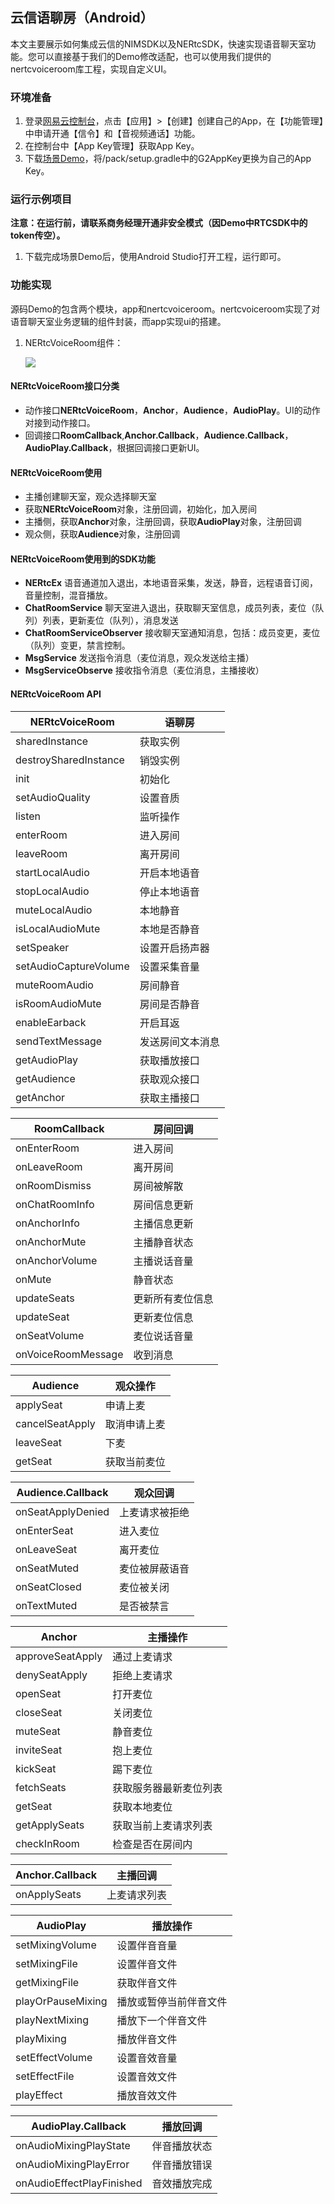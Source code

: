 ## 云信语聊房（Android）

本文主要展示如何集成云信的NIMSDK以及NERtcSDK，快速实现语音聊天室功能。您可以直接基于我们的Demo修改适配，也可以使用我们提供的nertcvoiceroom库工程，实现自定义UI。

### 环境准备

1. 登录[网易云控制台](https://app.yunxin.163.com/index?clueFrom=nim&from=nim#/)，点击【应用】>【创建】创建自己的App，在【功能管理】中申请开通【信令】和【音视频通话】功能。
2. 在控制台中【App Key管理】获取App Key。
3. 下载[场景Demo]()，将/pack/setup.gradle中的G2AppKey更换为自己的App Key。

### 运行示例项目

**注意：在运行前，请联系商务经理开通非安全模式（因Demo中RTCSDK中的token传空）。**

1. 下载完成场景Demo后，使用Android Studio打开工程，运行即可。

### 功能实现

源码Demo的包含两个模块，app和nertcvoiceroom。nertcvoiceroom实现了对语音聊天室业务逻辑的组件封装，而app实现ui的搭建。

1. NERtcVoiceRoom组件：

   ![](https://github.com/netease-im/NEVideoCall-1to1/blob/feature/feature_iOS/iOS/NLiteAVDemo/Images/image-20200902204955182.png)

#### **NERtcVoiceRoom**接口分类
- 动作接口**NERtcVoiceRoom**，**Anchor**，**Audience**，**AudioPlay**。UI的动作对接到动作接口。
- 回调接口**RoomCallback**,**Anchor.Callback**，**Audience.Callback**，**AudioPlay.Callback**，根据回调接口更新UI。

#### **NERtcVoiceRoom**使用
- 主播创建聊天室，观众选择聊天室
- 获取**NERtcVoiceRoom**对象，注册回调，初始化，加入房间
- 主播侧，获取**Anchor**对象，注册回调，获取**AudioPlay**对象，注册回调
- 观众侧，获取**Audience**对象，注册回调

#### **NERtcVoiceRoom**使用到的SDK功能
- **NERtcEx** 语音通道加入退出，本地语音采集，发送，静音，远程语音订阅，音量控制，混音播放。
- **ChatRoomService** 聊天室进入退出，获取聊天室信息，成员列表，麦位（队列）列表，更新麦位（队列），消息发送
- **ChatRoomServiceObserver** 接收聊天室通知消息，包括：成员变更，麦位（队列）变更，禁言控制。
- **MsgService** 发送指令消息（麦位消息，观众发送给主播）
- **MsgServiceObserve** 接收指令消息（麦位消息，主播接收）

#### NERtcVoiceRoom API

| NERtcVoiceRoom | 语聊房 |
| - | - |
| sharedInstance | 获取实例 |
| destroySharedInstance | 销毁实例 |
| init | 初始化 |
| setAudioQuality | 设置音质 |
| listen | 监听操作 |
| enterRoom | 进入房间 |
| leaveRoom | 离开房间 |
| startLocalAudio | 开启本地语音 |
| stopLocalAudio | 停止本地语音 |
| muteLocalAudio | 本地静音 |
| isLocalAudioMute | 本地是否静音 |
| setSpeaker | 设置开启扬声器 |
| setAudioCaptureVolume | 设置采集音量 |
| muteRoomAudio | 房间静音 |
| isRoomAudioMute | 房间是否静音 |
| enableEarback | 开启耳返 |
| sendTextMessage | 发送房间文本消息 |
| getAudioPlay | 获取播放接口 |
| getAudience | 获取观众接口 |
| getAnchor | 获取主播接口 |

| RoomCallback | 房间回调 |
| - | - |
| onEnterRoom | 进入房间 |
| onLeaveRoom | 离开房间 |
| onRoomDismiss | 房间被解散 |
| onChatRoomInfo | 房间信息更新 |
| onAnchorInfo | 主播信息更新 |
| onAnchorMute | 主播静音状态 |
| onAnchorVolume | 主播说话音量 |
| onMute | 静音状态 |
| updateSeats | 更新所有麦位信息 |
| updateSeat | 更新麦位信息 |
| onSeatVolume | 麦位说话音量 |
| onVoiceRoomMessage | 收到消息 |

| Audience | 观众操作 |
| - | - |
| applySeat | 申请上麦 |
| cancelSeatApply | 取消申请上麦 |
| leaveSeat | 下麦 |
| getSeat | 获取当前麦位 |

| Audience.Callback | 观众回调 |
| - | - |
| onSeatApplyDenied | 上麦请求被拒绝 |
| onEnterSeat | 进入麦位 |
| onLeaveSeat | 离开麦位 |
| onSeatMuted | 麦位被屏蔽语音 |
| onSeatClosed | 麦位被关闭 |
| onTextMuted | 是否被禁言 |

| Anchor | 主播操作 |
| - | - |
| approveSeatApply | 通过上麦请求 |
| denySeatApply | 拒绝上麦请求 |
| openSeat | 打开麦位 |
| closeSeat | 关闭麦位 |
| muteSeat | 静音麦位 |
| inviteSeat | 抱上麦位 |
| kickSeat | 踢下麦位 |
| fetchSeats | 获取服务器最新麦位列表 |
| getSeat | 获取本地麦位 |
| getApplySeats | 获取当前上麦请求列表 |
| checkInRoom | 检查是否在房间内 |

| Anchor.Callback | 主播回调 |
| - | - |
| onApplySeats | 上麦请求列表 |

| AudioPlay | 播放操作 |
| - | - |
| setMixingVolume | 设置伴音音量 |
| setMixingFile | 设置伴音文件 |
| getMixingFile | 获取伴音文件 |
| playOrPauseMixing | 播放或暂停当前伴音文件 |
| playNextMixing | 播放下一个伴音文件 |
| playMixing | 播放伴音文件 |
| setEffectVolume | 设置音效音量 |
| setEffectFile | 设置音效文件 |
| playEffect | 播放音效文件 |

| AudioPlay.Callback | 播放回调 |
| - | - |
| onAudioMixingPlayState | 伴音播放状态 |
| onAudioMixingPlayError | 伴音播放错误 |
| onAudioEffectPlayFinished | 音效播放完成 |
